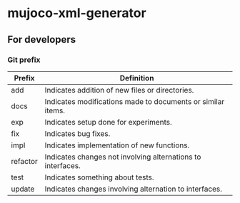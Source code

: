 # mujoco-xml-generator

## For developers

### Git prefix

| Prefix   | Definition                                                  |
|----------|-------------------------------------------------------------|
| add      | Indicates addition of new files or directories.             |
| docs     | Indicates modifications made to documents or similar items. |
| exp      | Indicates setup done for experiments.                       |
| fix      | Indicates bug fixes.                                        |
| impl     | Indicates implementation of new functions.                  |
| refactor | Indicates changes not involving alternations to interfaces. |
| test     | Indicates something about tests.                            |
| update   | Indicates changes involving alternation to interfaces.      |

